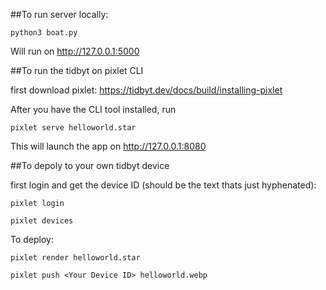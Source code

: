##To run server locally:

`python3 boat.py`

Will run on http://127.0.0.1:5000

##To run the tidbyt on pixlet CLI

first download pixlet:
https://tidbyt.dev/docs/build/installing-pixlet

After you have the CLI tool installed, run

`pixlet serve helloworld.star`

This will launch the app on http://127.0.0.1:8080

##To depoly to your own tidbyt device

first login and get the device ID (should be the text thats just hyphenated):

`pixlet login`

`pixlet devices`

To deploy:

`pixlet render helloworld.star`

`pixlet push <Your Device ID> helloworld.webp`